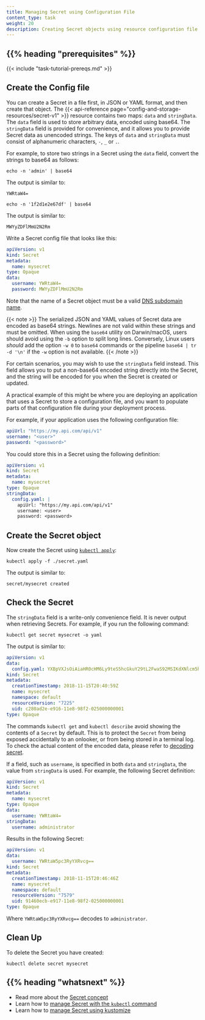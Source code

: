 ```yaml
---
title: Managing Secret using Configuration File
content_type: task
weight: 20
description: Creating Secret objects using resource configuration file.
---
```


<!-- overview -->

## {{% heading "prerequisites" %}}

{{< include "task-tutorial-prereqs.md" >}}

<!-- steps -->

## Create the Config file

You can create a Secret in a file first, in JSON or YAML format, and then
create that object.  The
{{< api-reference page="config-and-storage-resources/secret-v1" >}}
resource contains two maps: `data` and `stringData`.
The `data` field is used to store arbitrary data, encoded using base64. The
`stringData` field is provided for convenience, and it allows you to provide
Secret data as unencoded strings.
The keys of `data` and `stringData` must consist of alphanumeric characters,
`-`, `_` or `.`.

For example, to store two strings in a Secret using the `data` field, convert
the strings to base64 as follows:

```shell
echo -n 'admin' | base64
```

The output is similar to:

```
YWRtaW4=
```

```shell
echo -n '1f2d1e2e67df' | base64
```

The output is similar to:

```
MWYyZDFlMmU2N2Rm
```

Write a Secret config file that looks like this:

```yaml
apiVersion: v1
kind: Secret
metadata:
  name: mysecret
type: Opaque
data:
  username: YWRtaW4=
  password: MWYyZDFlMmU2N2Rm
```

Note that the name of a Secret object must be a valid
[DNS subdomain name](/docs/concepts/overview/working-with-objects/names#dns-subdomain-names).

{{< note >}}
The serialized JSON and YAML values of Secret data are encoded as base64
strings. Newlines are not valid within these strings and must be omitted. When
using the `base64` utility on Darwin/macOS, users should avoid using the `-b`
option to split long lines. Conversely, Linux users *should* add the option
`-w 0` to `base64` commands or the pipeline `base64 | tr -d '\n'` if the `-w`
option is not available.
{{< /note >}}

For certain scenarios, you may wish to use the `stringData` field instead. This
field allows you to put a non-base64 encoded string directly into the Secret,
and the string will be encoded for you when the Secret is created or updated.

A practical example of this might be where you are deploying an application
that uses a Secret to store a configuration file, and you want to populate
parts of that configuration file during your deployment process.

For example, if your application uses the following configuration file:

```yaml
apiUrl: "https://my.api.com/api/v1"
username: "<user>"
password: "<password>"
```

You could store this in a Secret using the following definition:

```yaml
apiVersion: v1
kind: Secret
metadata:
  name: mysecret
type: Opaque
stringData:
  config.yaml: |
    apiUrl: "https://my.api.com/api/v1"
    username: <user>
    password: <password>
```

## Create the Secret object

Now create the Secret using [`kubectl apply`](/docs/reference/generated/kubectl/kubectl-commands#apply):

```shell
kubectl apply -f ./secret.yaml
```

The output is similar to:

```
secret/mysecret created
```

## Check the Secret

The `stringData` field is a write-only convenience field. It is never output when
retrieving Secrets. For example, if you run the following command:

```shell
kubectl get secret mysecret -o yaml
```

The output is similar to:

```yaml
apiVersion: v1
data:
  config.yaml: YXBpVXJsOiAiaHR0cHM6Ly9teS5hcGkuY29tL2FwaS92MSIKdXNlcm5hbWU6IHt7dXNlcm5hbWV9fQpwYXNzd29yZDoge3twYXNzd29yZH19
kind: Secret
metadata:
  creationTimestamp: 2018-11-15T20:40:59Z
  name: mysecret
  namespace: default
  resourceVersion: "7225"
  uid: c280ad2e-e916-11e8-98f2-025000000001
type: Opaque
```

The commands `kubectl get` and `kubectl describe` avoid showing the contents of a `Secret` by
default. This is to protect the `Secret` from being exposed accidentally to an onlooker,
or from being stored in a terminal log.
To check the actual content of the encoded data, please refer to
[decoding secret](/docs/tasks/configmap-secret/managing-secret-using-kubectl/#decoding-secret).

If a field, such as `username`, is specified in both `data` and `stringData`,
the value from `stringData` is used. For example, the following Secret definition:

```yaml
apiVersion: v1
kind: Secret
metadata:
  name: mysecret
type: Opaque
data:
  username: YWRtaW4=
stringData:
  username: administrator
```

Results in the following Secret:

```yaml
apiVersion: v1
data:
  username: YWRtaW5pc3RyYXRvcg==
kind: Secret
metadata:
  creationTimestamp: 2018-11-15T20:46:46Z
  name: mysecret
  namespace: default
  resourceVersion: "7579"
  uid: 91460ecb-e917-11e8-98f2-025000000001
type: Opaque
```

Where `YWRtaW5pc3RyYXRvcg==` decodes to `administrator`.

## Clean Up

To delete the Secret you have created:

```shell
kubectl delete secret mysecret
```

## {{% heading "whatsnext" %}}

- Read more about the [Secret concept](/docs/concepts/configuration/secret/)
- Learn how to [manage Secret with the `kubectl` command](/docs/tasks/configmap-secret/managing-secret-using-kubectl/)
- Learn how to [manage Secret using kustomize](/docs/tasks/configmap-secret/managing-secret-using-kustomize/)

